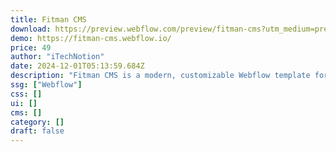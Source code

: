 ```yaml
---
title: Fitman CMS
download: https://preview.webflow.com/preview/fitman-cms?utm_medium=preview_link&utm_source=designer&utm_content=fitman-cms&preview=abd9ab5ac2516f32a4d3b2836f5df1ca&workflow=preview
demo: https://fitman-cms.webflow.io/
price: 49
author: "iTechNotion"
date: 2024-12-01T05:13:59.684Z
description: "Fitman CMS is a modern, customizable Webflow template for gyms and fitness centers. With a responsive design, SEO-friendly structure, and built-in CMS, it’s perfect for showcasing your business."
ssg: ["Webflow"]
css: []
ui: []
cms: []
category: []
draft: false
---
```

